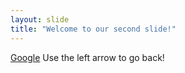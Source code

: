 ```yaml
---
layout: slide
title: "Welcome to our second slide!"
---
```

[Google](www.google.com.br)
Use the left arrow to go back!
